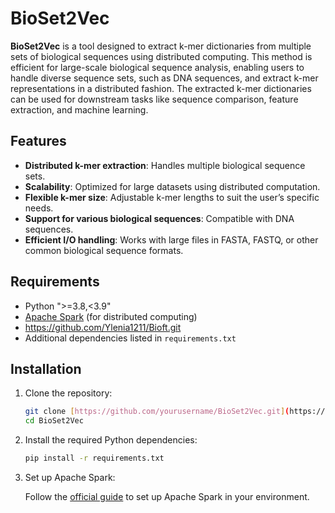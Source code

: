 # BioSet2Vec

**BioSet2Vec** is a tool designed to extract k-mer dictionaries from multiple sets of biological sequences using distributed computing. This method is efficient for large-scale biological sequence analysis, enabling users to handle diverse sequence sets, such as DNA sequences, and extract k-mer representations in a distributed fashion. The extracted k-mer dictionaries can be used for downstream tasks like sequence comparison, feature extraction, and machine learning.

## Features

- **Distributed k-mer extraction**: Handles multiple biological sequence sets.
- **Scalability**: Optimized for large datasets using distributed computation.
- **Flexible k-mer size**: Adjustable k-mer lengths to suit the user’s specific needs.
- **Support for various biological sequences**: Compatible with DNA sequences.
- **Efficient I/O handling**: Works with large files in FASTA, FASTQ, or other common biological sequence formats.

## Requirements

- Python ">=3.8,<3.9"
- [Apache Spark](https://spark.apache.org/) (for distributed computing)
- https://github.com/Ylenia1211/Bioft.git
- Additional dependencies listed in `requirements.txt`

## Installation

1. Clone the repository:

    ```bash
    git clone [https://github.com/yourusername/BioSet2Vec.git](https://github.com/Ylenia1211/BioSet2Vec.git)
    cd BioSet2Vec
    ```

2. Install the required Python dependencies:

    ```bash
    pip install -r requirements.txt
    ```

3. Set up Apache Spark:

    Follow the [official guide](https://spark.apache.org/docs/latest/index.html) to set up Apache Spark in your environment.
